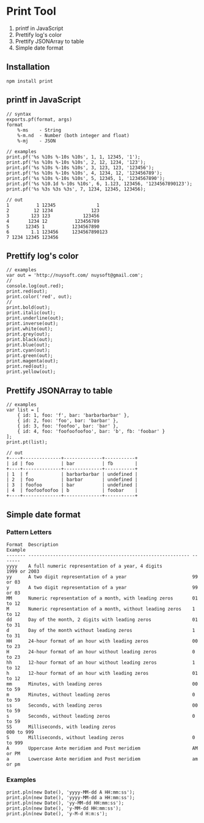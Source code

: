 # Print Tool

1. printf in JavaScript
2. Prettify log's color
3. Prettify JSONArray to table
4. Simple date format

## Installation
    
    npm install print

## printf in JavaScript

    // syntax
    exports.pf(format, args)
    format
        %-ms    - String
        %-m.nd  - Number (both integer and float)
        %-mj    - JSON

    // examples
    print.pf('%s %10s %-10s %10s', 1, 1, 12345, '1');
    print.pf('%s %10s %-10s %10s', 2, 12, 1234, '123');
    print.pf('%s %10s %-10s %10s', 3, 123, 123, '123456');
    print.pf('%s %10s %-10s %10s', 4, 1234, 12, '123456789');
    print.pf('%s %10s %-10s %10s', 5, 12345, 1, '1234567890');
    print.pf('%s %10.1d %-10s %10s', 6, 1.123, 123456, '1234567890123');
    print.pf('%s %3s %3s %3s', 7, 1234, 12345, 123456);

    // out
    1          1 12345               1
    2         12 1234              123
    3        123 123            123456
    4       1234 12          123456789
    5      12345 1          1234567890
    6        1.1 123456     1234567890123
    7 1234 12345 123456

## Prettify log's color
    
    // examples
    var out = 'http://nuysoft.com/ nuysoft@gmail.com';
    // 
    console.log(out.red);
    print.red(out);
    print.color('red', out);
    // 
    print.bold(out);
    print.italic(out);
    print.underline(out);
    print.inverse(out);
    print.white(out);
    print.grey(out);
    print.black(out);
    print.blue(out);
    print.cyan(out);
    print.green(out);
    print.magenta(out);
    print.red(out);
    print.yellow(out);

## Prettify JSONArray to table
    
    // examples
    var list = [
        { id: 1, foo: 'f', bar: 'barbarbarbar' },
        { id: 2, foo: 'foo', bar: 'barbar' },
        { id: 3, foo: 'foofoo', bar: 'bar' },
        { id: 4, foo: 'foofoofoofoo', bar: 'b', fb: 'foobar' }
    ];
    print.pt(list);

    // out
    +----+--------------+--------------+-----------+
    | id | foo          | bar          | fb        |
    +----+--------------+--------------+-----------+
    | 1  | f            | barbarbarbar | undefined |
    | 2  | foo          | barbar       | undefined |
    | 3  | foofoo       | bar          | undefined |
    | 4  | foofoofoofoo | b            | foobar    |
    +----+--------------+--------------+-----------+

## Simple date format

### Pattern Letters

    Format  Description                                                 Example
    ------- ----------------------------------------------------------- -------
    yyyy    A full numeric representation of a year, 4 digits           1999 or 2003
    yy      A two digit representation of a year                        99 or 03
    y       A two digit representation of a year                        99 or 03
    MM      Numeric representation of a month, with leading zeros       01 to 12
    M       Numeric representation of a month, without leading zeros    1 to 12
    dd      Day of the month, 2 digits with leading zeros               01 to 31
    d       Day of the month without leading zeros                      1 to 31
    HH      24-hour format of an hour with leading zeros                00 to 23
    H       24-hour format of an hour without leading zeros             0 to 23
    hh      12-hour format of an hour without leading zeros             1 to 12
    h       12-hour format of an hour with leading zeros                01 to 12
    mm      Minutes, with leading zeros                                 00 to 59
    m       Minutes, without leading zeros                              0 to 59
    ss      Seconds, with leading zeros                                 00 to 59
    s       Seconds, without leading zeros                              0 to 59
    SS      Milliseconds, with leading zeros                            000 to 999
    S       Milliseconds, without leading zeros                         0 to 999
    A       Uppercase Ante meridiem and Post meridiem                   AM or PM
    a       Lowercase Ante meridiem and Post meridiem                   am or pm

### Examples

    print.pln(new Date(), 'yyyy-MM-dd A HH:mm:ss');
    print.pln(new Date(), 'yyyy-MM-dd a HH:mm:ss');
    print.pln(new Date(), 'yy-MM-dd HH:mm:ss');
    print.pln(new Date(), 'y-MM-dd HH:mm:ss');
    print.pln(new Date(), 'y-M-d H:m:s');

